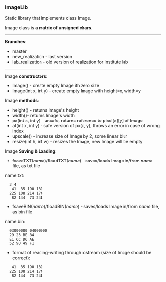 ### ImageLib
Static library that implements class Image.

Image class is **a matrix of unsigned chars**.

---
**Branches**:
- master
- new_realization - last version
- lab_realization - old version of realization for institute lab

---

Image **constructors**:
- Image() - create empty Image ith zero size
- Image(int x, int y) - create empty Image with height=x, width=y

Image **methods**:
- height() - returns Image's height
- width()- returns Image's width
- px(int x, int y) - unsafe, returns reference to pixel[x][y] of Image
- at(int x, int y) - safe version of px(x, y), throws an error in case of wrong index
- upscale() - increase size of Image by 2, some linear blur
- resize(int h, int w) - resizes the Image, new Image will be empty

Image **Saving & Loading**:
- fsaveTXT(*name*)/floadTXT(*name*) - saves/loads Image in/from *name* file, as txt file

name.txt:
<pre><code>  3 4
   41  35 190 132
  225 108 214 174
   82 144  73 241
</code></pre>
- fsaveBIN(*name*)/floadBIN(*name*) - saves/loads Image in/from *name* file, as bin file

name.bin:
<pre><code>  03000000 04000000
  29 23 BE 84
  E1 6C D6 AE
  52 90 49 F1
</code></pre>

- format of reading-writing through iostream (size of Image should be correct):
<pre><code>   41  35 190 132
  225 108 214 174
   82 144  73 241
</code></pre>
